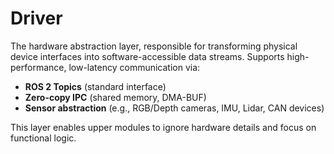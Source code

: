 # Driver

The hardware abstraction layer, responsible for transforming physical device interfaces into software-accessible data streams. Supports high-performance, low-latency communication via:

- **ROS 2 Topics** (standard interface)
- **Zero-copy IPC** (shared memory, DMA-BUF)
- **Sensor abstraction** (e.g., RGB/Depth cameras, IMU, Lidar, CAN devices)

This layer enables upper modules to ignore hardware details and focus on functional logic.
